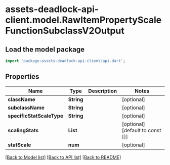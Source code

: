 # assets-deadlock-api-client.model.RawItemPropertyScaleFunctionSubclassV2Output

## Load the model package
```dart
import 'package:assets-deadlock-api-client/api.dart';
```

## Properties
Name | Type | Description | Notes
------------ | ------------- | ------------- | -------------
**className** | **String** |  | [optional] 
**subclassName** | **String** |  | [optional] 
**specificStatScaleType** | **String** |  | [optional] 
**scalingStats** | **List<String>** |  | [optional] [default to const []]
**statScale** | **num** |  | [optional] 

[[Back to Model list]](../README.md#documentation-for-models) [[Back to API list]](../README.md#documentation-for-api-endpoints) [[Back to README]](../README.md)


